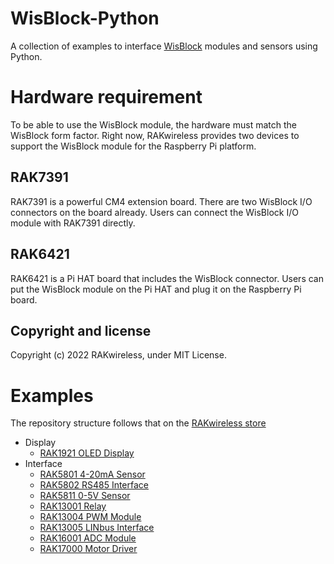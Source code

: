 # WisBlock-Python

A collection of examples to interface [WisBlock](https://github.com/RAKWireless/WisBlock) modules and sensors using Python.

# Hardware requirement

To be able to use the WisBlock module, the hardware must match the WisBlock form factor. Right now, RAKwireless provides two devices to support the WisBlock module for the Raspberry Pi platform. 

## RAK7391

RAK7391 is a powerful CM4 extension board. There are two WisBlock I/O connectors on the board already. Users can connect the WisBlock I/O module with RAK7391 directly. 

## RAK6421

RAK6421 is a Pi HAT board that includes the WisBlock connector. Users can put the WisBlock module on the Pi HAT and plug it on the Raspberry Pi board. 

## Copyright and license

Copyright (c) 2022 RAKwireless, under MIT License.

# Examples

The repository structure follows that on the [RAKwireless store](https://store.rakwireless.com/pages/wisblock)

* Display
    * [RAK1921 OLED Display](/display/rak1921)
* Interface
    * [RAK5801 4-20mA Sensor](/interface/rak5801)
    * [RAK5802 RS485 Interface](/interface/rak5802)
    * [RAK5811 0-5V Sensor](/interface/rak5811)
    * [RAK13001 Relay](/interface/rak13001)
    * [RAK13004 PWM Module](/interface/rak13004)
    * [RAK13005 LINbus Interface](/interface/rak13005)
    * [RAK16001 ADC Module](/interface/rak16001)
    * [RAK17000 Motor Driver](/interface/rak17000)
